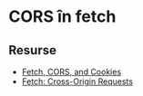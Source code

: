 # CORS în fetch

## Resurse

- [Fetch, CORS, and Cookies](https://www.youtube.com/watch?v=34wC1C61lg0)
- [Fetch: Cross-Origin Requests](https://javascript.info/fetch-crossorigin)
